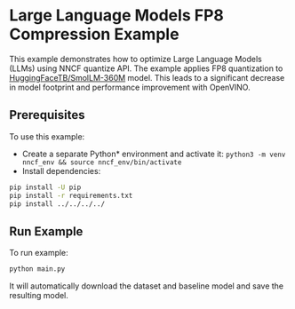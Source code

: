 # Large Language Models FP8 Compression Example

This example demonstrates how to optimize Large Language Models (LLMs) using NNCF quantize API. The example applies FP8 quantization to [HuggingFaceTB/SmolLM-360M](https://huggingface.co/HuggingFaceTB/SmolLM-360M) model. This leads to a significant decrease in model footprint and performance improvement with OpenVINO.

## Prerequisites

To use this example:

- Create a separate Python* environment and activate it: `python3 -m venv nncf_env && source nncf_env/bin/activate`
- Install dependencies:

```bash
pip install -U pip
pip install -r requirements.txt
pip install ../../../../
```

## Run Example

To run example:

```bash
python main.py
```

It will automatically download the dataset and baseline model and save the resulting model.
